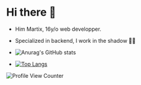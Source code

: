 # Hi there 👋
- Him Martix, 16y/o web developper.
- Specialized in backend, I work in the shadow 🐱‍👤 


- ![Anurag's GitHub stats](https://github-readme-stats.vercel.app/api?username=MartixInTheMatrix&theme=dark&show_icons=true)
- [![Top Langs](https://github-readme-stats.vercel.app/api/top-langs/?username=MartixInTheMatrix&theme=dark)](https://github.com/anuraghazra/github-readme-stats)

![Profile View Counter](https://komarev.com/ghpvc/?username=MartixInTheMatrix)
